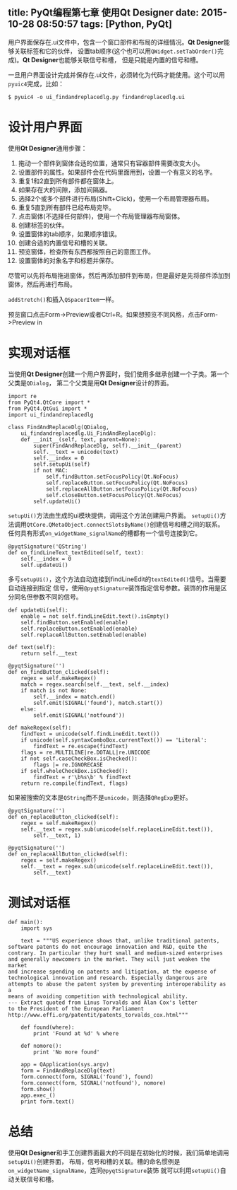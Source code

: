title: PyQt编程第七章 使用Qt Designer
date: 2015-10-28 08:50:57
tags: [Python, PyQt]
---

用户界面保存在.ui文件中，包含一个窗口部件和布局的详细情况。**Qt Designer**能够关联标签和它的伙伴，
设置tab顺序(这个也可以用`QWidget.setTabOrder()`完成)。**Qt Designer**也能够关联信号和槽，
但是只能是内置的信号和槽。

一旦用户界面设计完成并保存在.ui文件，必须转化为代码才能使用。这个可以用`pyuic4`完成，比如：

    $ pyuic4 -o ui_findandreplacedlg.py findandreplacedlg.ui

# 设计用户界面

使用**Qt Designer**通用步骤：

1. 拖动一个部件到窗体合适的位置，通常只有容器部件需要改变大小。
2. 设置部件的属性。如果部件会在代码里面用到，设置一个有意义的名字。
3. 重复1和2直到所有部件都在窗体上。
4. 如果存在大的间隙，添加间隔器。
5. 选择2个或多个部件进行布局(Shift+Click)，使用一个布局管理器布局。
6. 重复5直到所有部件已经布局完毕。
7. 点击窗体(不选择任何部件)，使用一个布局管理器布局窗体。
8. 创建标签的伙伴。
9. 设置窗体的tab顺序，如果顺序错误。
10. 创建合适的内置信号和槽的关联。
11. 预览窗体，检查所有东西都按照自己的意图工作。
12. 设置窗体的对象名字和标题并保存。

尽管可以先将布局拖进窗体，然后再添加部件到布局，但是最好是先将部件添加到窗体，然后再进行布局。

`addStretch()`和插入`QSpacerItem`一样。

预览窗口点击Form->Preview或者Ctrl+R。如果想预览不同风格，点击Form->Preview in

# 实现对话框

当使用**Qt Designer**创建一个用户界面时，我们使用多继承创建一个子类。第一个父类是`QDialog`，
第二个父类是用**Qt Designer**设计的界面。

    import re
    from PyQt4.QtCore import *
    from PyQt4.QtGui import *
    import ui_findandreplacedlg

    class FindAndReplaceDlg(QDialog,
        ui_findandreplacedlg.Ui_FindAndReplaceDlg):
        def __init__(self, text, parent=None):
            super(FindAndReplaceDlg, self).__init__(parent)
            self.__text = unicode(text)
            self.__index = 0
            self.setupUi(self)
            if not MAC:
                self.findButton.setFocusPolicy(Qt.NoFocus)
                self.replaceButton.setFocusPolicy(Qt.NoFocus)
                self.replaceAllButton.setFocusPolicy(Qt.NoFocus)
                self.closeButton.setFocusPolicy(Qt.NoFocus)
            self.updateUi()

`setupUi()`方法由生成的ui模块提供，调用这个方法创建用户界面。
`setupUi()`方法调用`QtCore.QMetaObject.connectSlotsByName()`创建信号和槽之间的联系。
任何具有形式`on_widgetName_signalName`的槽都有一个信号连接到它。

    @pyqtSignature('QString')
    def on_findLineText_textEdited(self, text):
        self.__index = 0
        self.updateUi()

多亏`setupUi()`，这个方法自动连接到findLineEdit的`textEdited()`信号。当需要自动连接到指定
信号，使用`@pyqtSignature`装饰指定信号参数。装饰的作用是区分同名但参数不同的信号。

    def updateUi(self):
        enable = not self.findLineEdit.text().isEmpty()
        self.findButton.setEnabled(enable)
        self.replaceButton.setEnabled(enable)
        self.replaceAllButton.setEnabled(enable)

    def text(self):
        return self.__text

    @pyqtSignature('')
    def on_findButton_clicked(self):
        regex = self.makeRegex()
        match = regex.search(self.__text, self.__index)
        if match is not None:
            self.__index = match.end()
            self.emit(SIGNAL('found'), match.start())
        else:
            self.emit(SIGNAL('notfound'))

    def makeRegex(self):
        findText = unicode(self.findLineEdit.text())
        if unicode(self.syntaxComboBox.currentText()) == 'Literal':
            findText = re.escape(findText)
        flags = re.MULTILINE|re.DOTALL|re.UNICODE
        if not self.caseCheckBox.isChecked():
            flags |= re.IGNORECASE
        if self.wholeCheckBox.isChecked():
            findText = r'\b%s\b' % findText
        return re.compile(findText, flags)

如果被搜索的文本是`QString`而不是`unicode`，则选择`QRegExp`更好。

    @pyqtSignature('')
    def on_replaceButton_clicked(self):
        regex = self.makeRegex()
        self.__text = regex.sub(unicode(self.replaceLineEdit.text()),
            self.__text, 1)

    @pyqtSignature('')
    def on_replaceAllButton_clicked(self):
        regex = self.makeRegex()
        self.__text = regex.sub(unicode(self.replaceLineEdit.text()),
            self.__text)

# 测试对话框

    def main():
        import sys

        text = """US experience shows that, unlike traditional patents,
    software patents do not encourage innovation and R&D, quite the
    contrary. In particular they hurt small and medium-sized enterprises
    and generally newcomers in the market. They will just weaken the market
    and increase spending on patents and litigation, at the expense of
    technological innovation and research. Especially dangerous are
    attempts to abuse the patent system by preventing interoperability as a
    means of avoiding competition with technological ability.
    --- Extract quoted from Linus Torvalds and Alan Cox's letter
    to the President of the European Parliament
    http://www.effi.org/patentit/patents_torvalds_cox.html"""

        def found(where):
            print 'Found at %d' % where

        def nomore():
            print 'No more found'

        app = QApplication(sys.argv)
        form = FindAndReplaceDlg(text)
        form.connect(form, SIGNAL('found'), found)
        form.connect(form, SIGNAL('notfound'), nomore)
        form.show()
        app.exec_()
        print form.text()

# 总结

使用**Qt Designer**和手工创建界面最大的不同是在初始化的时候，我们简单地调用`setupUi()`创建界面，
布局，信号和槽的关联。槽的命名惯例是`on_widgetName_signalName`，连同`@pyqtSignature`装饰
就可以利用`setupUi()`自动关联信号和槽。
